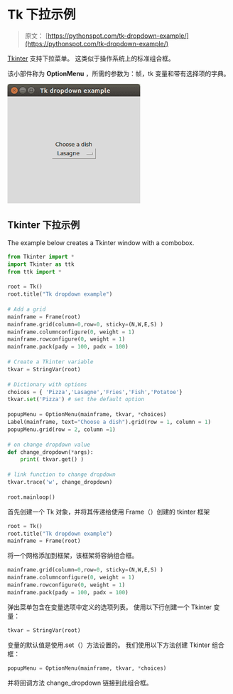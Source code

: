 # Tk 下拉示例

> 原文： [https://pythonspot.com/tk-dropdown-example/](https://pythonspot.com/tk-dropdown-example/)

[Tkinter](https://pythonspot.com/tkinter/) 支持下拉菜单。 这类似于操作系统上的标准组合框。

该小部件称为 **OptionMenu** ，所需的参数为：帧，tk 变量和带有选择项的字典。

![tk dropdown menu](img/19e10ff770d93deeffd983bf09f95bdc.jpg)

## Tkinter 下拉示例

The example below creates a Tkinter window with a combobox.

```py
from Tkinter import *
import Tkinter as ttk
from ttk import *

root = Tk()
root.title("Tk dropdown example")

# Add a grid
mainframe = Frame(root)
mainframe.grid(column=0,row=0, sticky=(N,W,E,S) )
mainframe.columnconfigure(0, weight = 1)
mainframe.rowconfigure(0, weight = 1)
mainframe.pack(pady = 100, padx = 100)

# Create a Tkinter variable
tkvar = StringVar(root)

# Dictionary with options
choices = { 'Pizza','Lasagne','Fries','Fish','Potatoe'}
tkvar.set('Pizza') # set the default option

popupMenu = OptionMenu(mainframe, tkvar, *choices)
Label(mainframe, text="Choose a dish").grid(row = 1, column = 1)
popupMenu.grid(row = 2, column =1)

# on change dropdown value
def change_dropdown(*args):
    print( tkvar.get() )

# link function to change dropdown
tkvar.trace('w', change_dropdown)

root.mainloop()

```

首先创建一个 Tk 对象，并将其传递给使用 Frame（）创建的 tkinter 框架

```py
root = Tk()
root.title("Tk dropdown example")
mainframe = Frame(root)

```

将一个网格添加到框架，该框架将容纳组合框。

```py
mainframe.grid(column=0,row=0, sticky=(N,W,E,S) )
mainframe.columnconfigure(0, weight = 1)
mainframe.rowconfigure(0, weight = 1)
mainframe.pack(pady = 100, padx = 100)

```

弹出菜单包含在变量选项中定义的选项列表。 使用以下行创建一个 Tkinter 变量：

```py
tkvar = StringVar(root)

```

变量的默认值是使用.set（）方法设置的。 我们使用以下方法创建 Tkinter 组合框：

```py
popupMenu = OptionMenu(mainframe, tkvar, *choices)

```

并将回调方法 change_dropdown 链接到此组合框。